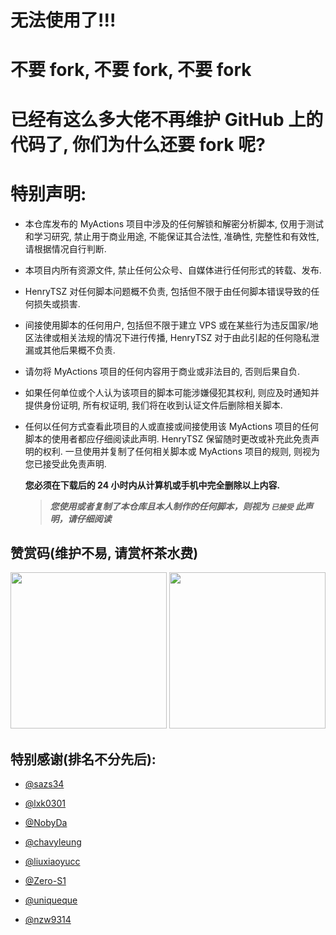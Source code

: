 # **无法使用了!!!**

# **不要 fork, 不要 fork, 不要 fork**

# **已经有这么多大佬不再维护 GitHub 上的代码了, 你们为什么还要 fork 呢?**

# 特别声明:

- 本仓库发布的 MyActions 项目中涉及的任何解锁和解密分析脚本, 仅用于测试和学习研究, 禁止用于商业用途, 不能保证其合法性, 准确性, 完整性和有效性, 请根据情况自行判断.

- 本项目内所有资源文件, 禁止任何公众号、自媒体进行任何形式的转载、发布.

- HenryTSZ 对任何脚本问题概不负责, 包括但不限于由任何脚本错误导致的任何损失或损害.

- 间接使用脚本的任何用户, 包括但不限于建立 VPS 或在某些行为违反国家/地区法律或相关法规的情况下进行传播, HenryTSZ 对于由此引起的任何隐私泄漏或其他后果概不负责.

- 请勿将 MyActions 项目的任何内容用于商业或非法目的, 否则后果自负.

- 如果任何单位或个人认为该项目的脚本可能涉嫌侵犯其权利, 则应及时通知并提供身份证明, 所有权证明, 我们将在收到认证文件后删除相关脚本.

- 任何以任何方式查看此项目的人或直接或间接使用该 MyActions 项目的任何脚本的使用者都应仔细阅读此声明. HenryTSZ 保留随时更改或补充此免责声明的权利. 一旦使用并复制了任何相关脚本或 MyActions 项目的规则, 则视为您已接受此免责声明.

  **您必须在下载后的 24 小时内从计算机或手机中完全删除以上内容.** </br>

  > **_您使用或者复制了本仓库且本人制作的任何脚本，则视为 `已接受` 此声明，请仔细阅读_**

## 赞赏码(维护不易, 请赏杯茶水费)

<div align=center>
<img width="250" height="250" src="https://gitee.com/henrytsz/jd_scripts/raw/master/thanks-vx.JPG"/>
<img width="250" height="250" src="https://gitee.com/henrytsz/jd_scripts/raw/master/thanks-zfb.JPG"/>
</div>

## 特别感谢(排名不分先后):

- [@sazs34](https://github.com/sazs34)

- [@lxk0301](https://github.com/lxk0301)

- [@NobyDa](https://github.com/NobyDa)

- [@chavyleung](https://github.com/chavyleung)

- [@liuxiaoyucc](https://github.com/liuxiaoyucc)

- [@Zero-S1](https://github.com/Zero-S1)

- [@uniqueque](https://github.com/uniqueque)

- [@nzw9314](https://github.com/nzw9314)
